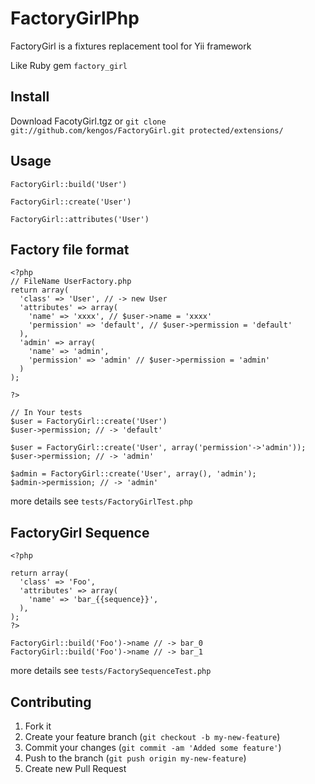 # FactoryGirlPhp

FactoryGirl is a fixtures replacement tool for Yii framework

Like Ruby gem `factory_girl`

## Install

Download FacotyGirl.tgz or `git clone git://github.com/kengos/FactoryGirl.git protected/extensions/`

## Usage

```
FactoryGirl::build('User')

FactoryGirl::create('User')

FactoryGirl::attributes('User')
```

## Factory file format

```
<?php
// FileName UserFactory.php
return array(
  'class' => 'User', // -> new User
  'attributes' => array(
    'name' => 'xxxx', // $user->name = 'xxxx'
    'permission' => 'default', // $user->permission = 'default'
  ),
  'admin' => array(
    'name' => 'admin',
    'permission' => 'admin' // $user->permission = 'admin'
  )
);

?>

// In Your tests
$user = FactoryGirl::create('User')
$user->permission; // -> 'default'

$user = FactoryGirl::create('User', array('permission'->'admin'));
$user->permission; // -> 'admin'

$admin = FactoryGirl::create('User', array(), 'admin');
$admin->permission; // -> 'admin'
```

more details see `tests/FactoryGirlTest.php`

## FactoryGirl Sequence

```
<?php

return array(
  'class' => 'Foo',
  'attributes' => array(
    'name' => 'bar_{{sequence}}',
  ),
);
?>
```

```
FactoryGirl::build('Foo')->name // -> bar_0
FactoryGirl::build('Foo')->name // -> bar_1
```

more details see `tests/FactorySequenceTest.php`

## Contributing

1. Fork it
2. Create your feature branch (`git checkout -b my-new-feature`)
3. Commit your changes (`git commit -am 'Added some feature'`)
4. Push to the branch (`git push origin my-new-feature`)
5. Create new Pull Request
